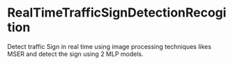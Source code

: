 # RealTimeTrafficSignDetectionRecogition
Detect traffic Sign in real time using image processing techniques likes MSER and detect the sign using 2 MLP models.
